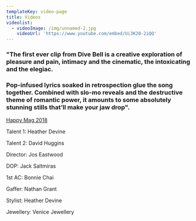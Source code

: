 ```yaml
---
templateKey: video-page
title: Videos
videolist:
  - videoImage: /img/unnamed-2.jpg
    videoUrl: 'https://www.youtube.com/embed/Ui3K20-2iQQ'
---
```

### "The first ever clip from Dive Bell is a creative exploration of pleasure and pain, intimacy and the cinematic, the intoxicating and the elegiac.

### Pop-infused lyrics soaked in retrospection glue the song together. Combined with slo-mo reveals and the destructive theme of romantic power, it amounts to some absolutely stunning stills that’ll make your jaw drop".

[Happy Mag 2018](https://hhhhappy.com/premiere-submit-yourself-to-dive-bells-alluring-debut-clip-undercover/)

Talent 1: Heather Devine 

Talent 2: David Huggins

Director: Jos Eastwood

DOP: Jack Saltmiras

1st AC: Bonnie Chai

Gaffer: Nathan Grant

Stylist: Heather Devine 

Jewellery: Venice Jewellery
